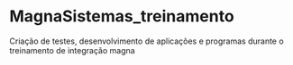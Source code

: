 # MagnaSistemas_treinamento
Criação de testes, desenvolvimento de aplicações e programas durante o treinamento de integração magna
